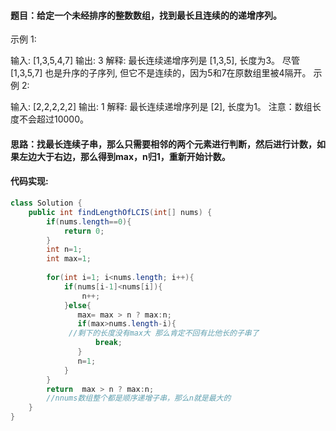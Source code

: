 ﻿####   题目：给定一个未经排序的整数数组，找到最长且连续的的递增序列。


示例 1:

输入: [1,3,5,4,7]
输出: 3
解释: 最长连续递增序列是 [1,3,5], 长度为3。
尽管 [1,3,5,7] 也是升序的子序列, 但它不是连续的，因为5和7在原数组里被4隔开。 
示例 2:

输入: [2,2,2,2,2]
输出: 1
解释: 最长连续递增序列是 [2], 长度为1。
注意：数组长度不会超过10000。

####   思路：找最长连续子串，那么只需要相邻的两个元素进行判断，然后进行计数，如果左边大于右边，那么得到max，n归1，重新开始计数。 
####    代码实现: 

```java
class Solution {
    public int findLengthOfLCIS(int[] nums) {
        if(nums.length==0){
            return 0;
        }
        int n=1;
        int max=1;
        
        for(int i=1; i<nums.length; i++){
            if(nums[i-1]<nums[i]){
                n++;
            }else{
               max= max > n ? max:n;
               if(max>nums.length-i){ 
             //剩下的长度没有max大 那么肯定不回有比他长的子串了
                   break;
               } 
               n=1;
            }
        }
        return  max > n ? max:n; 
        //nnums数组整个都是顺序递增子串，那么n就是最大的
    }
}
```

